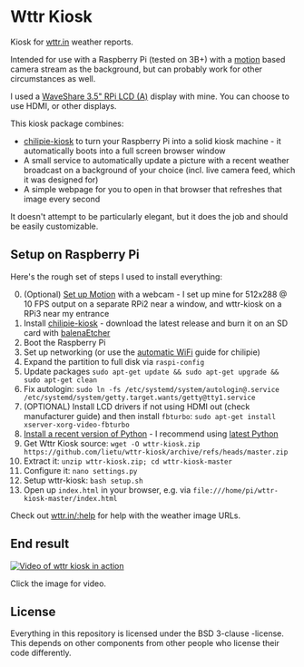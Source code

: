 # Wttr Kiosk

Kiosk for [wttr.in](https://wttr.in) weather reports.

Intended for use with a Raspberry Pi (tested on 3B+) with a [motion](https://motion-project.github.io) based camera stream as the background, but can probably work for other circumstances as well.

I used a [WaveShare 3.5" RPi LCD (A)](https://www.waveshare.com/wiki/3.5inch_RPi_LCD_(A)) display with mine. You can choose to use HDMI, or other displays.

This kiosk package combines:

- [chilipie-kiosk](https://github.com/futurice/chilipie-kiosk) to turn your Raspberry Pi into a solid kiosk machine - it
  automatically boots into a full screen browser window
- A small service to automatically update a picture with a recent weather broadcast on a background of your choice (incl. live camera feed, which it was designed for)
- A simple webpage for you to open in that browser that refreshes that image every second

It doesn't attempt to be particularly elegant, but it does the job and should be easily customizable.

## Setup on Raspberry Pi

Here's the rough set of steps I used to install everything:

0. (Optional) [Set up Motion](https://www.instructables.com/How-to-Make-Raspberry-Pi-Webcam-Server-and-Stream-/) with a webcam - I set up mine for 512x288 @ 10 FPS output on a separate RPi2 near a window, and wttr-kiosk on a RPi3 near my entrance
1. Install [chilipie-kiosk](https://github.com/futurice/chilipie-kiosk) - download the latest release and burn it on an SD card with [balenaEtcher](https://www.balena.io/etcher/)
2. Boot the Raspberry Pi
3. Set up networking (or use the [automatic WiFi](https://github.com/futurice/chilipie-kiosk#automatic-wifi-setup) guide for chilipie)
4. Expand the partition to full disk via `raspi-config`
5. Update packages `sudo apt-get update && sudo apt-get upgrade && sudo apt-get clean`
6. Fix autologin: `sudo ln -fs /etc/systemd/system/autologin@.service /etc/systemd/system/getty.target.wants/getty@tty1.service`
7. (OPTIONAL) Install LCD drivers if not using HDMI out (check manufacturer guide) and then install `fbturbo`: `sudo apt-get install xserver-xorg-video-fbturbo`
8. [Install a recent version of Python](https://gist.github.com/dschep/24aa61672a2092246eaca2824400d37f) - I recommend using [latest Python](https://www.python.org/downloads/source/)
9. Get Wttr Kiosk source: `wget -O wttr-kiosk.zip https://github.com/lietu/wttr-kiosk/archive/refs/heads/master.zip`
10. Extract it: `unzip wttr-kiosk.zip; cd wttr-kiosk-master`
11. Configure it: `nano settings.py`
12. Setup wttr-kiosk: `bash setup.sh`
13. Open up `index.html` in your browser, e.g. via `file:///home/pi/wttr-kiosk-master/index.html`

Check out [wttr.in/:help](https://wttr.in/:help) for help with the weather image URLs.

## End result

[![Video of wttr kiosk in action](https://img.youtube.com/vi/lZAP1OEKK4s/0.jpg)](https://www.youtube.com/watch?v=lZAP1OEKK4s)

Click the image for video.

## License

Everything in this repository is licensed under the BSD 3-clause -license. This depends on other components from other people who license their code differently.
